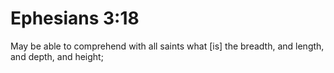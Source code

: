 # Ephesians 3:18

May be able to comprehend with all saints what [is] the breadth, and length, and depth, and height;